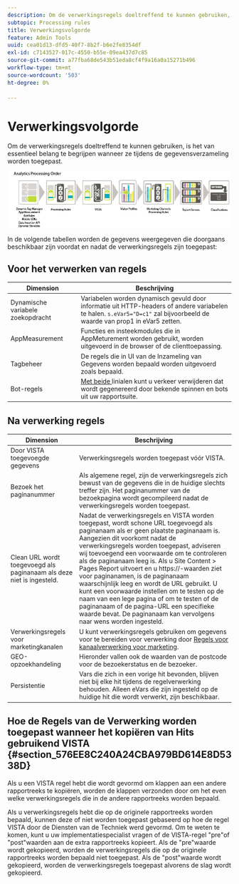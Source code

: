 ```yaml
---
description: Om de verwerkingsregels doeltreffend te kunnen gebruiken, is het van essentieel belang te begrijpen wanneer ze tijdens de gegevensverzameling worden toegepast.
subtopic: Processing rules
title: Verwerkingsvolgorde
feature: Admin Tools
uuid: cea01d13-dfd5-40f7-8b2f-b6e2fe8354df
exl-id: c7143527-017c-4550-b55e-09ea437d7c85
source-git-commit: a77fba68de543b51eda8cf4f9a16a0a15271b496
workflow-type: tm+mt
source-wordcount: '503'
ht-degree: 0%

---
```


# Verwerkingsvolgorde

Om de verwerkingsregels doeltreffend te kunnen gebruiken, is het van essentieel belang te begrijpen wanneer ze tijdens de gegevensverzameling worden toegepast.

![](assets/analytics_processing_order_test.png)

In de volgende tabellen worden de gegevens weergegeven die doorgaans beschikbaar zijn voordat en nadat de verwerkingsregels zijn toegepast:

## Voor het verwerken van regels

| Dimension | Beschrijving |
|--- |--- |
| Dynamische variabele zoekopdracht | Variabelen worden dynamisch gevuld door informatie uit HTTP-headers of andere variabelen te halen. `s.eVar5="D=c1"` zal bijvoorbeeld de waarde van prop1 in eVar5 zetten. |
| AppMeasurement | Functies en insteekmodules die in AppMeturement worden gebruikt, worden uitgevoerd in de browser of de clienttoepassing. |
| Tagbeheer | De regels die in UI van de Inzameling van Gegevens worden bepaald worden uitgevoerd zoals bepaald. |
| Bot-regels | [Met beide ](/help/admin/admin/bot-removal/bot-rules.md) linialen kunt u verkeer verwijderen dat wordt gegenereerd door bekende spinnen en bots uit uw rapportsuite. |

## Na verwerking regels

| Dimension | Beschrijving |
|--- |--- |
| Door VISTA toegevoegde gegevens | Verwerkingsregels worden toegepast vóór VISTA. |
| Bezoek het paginanummer | Als algemene regel, zijn de verwerkingsregels zich bewust van de gegevens die in de huidige slechts treffer zijn. Het paginanummer van de bezoekpagina wordt gecompileerd nadat de verwerkingsregels worden toegepast. |
| Clean URL wordt toegevoegd als paginanaam als deze niet is ingesteld. | Nadat de verwerkingsregels en VISTA worden toegepast, wordt schone URL toegevoegd als paginanaam als er geen plaatste paginanaam is. Aangezien dit voorkomt nadat de verwerkingsregels worden toegepast, adviseren wij toevoegend een voorwaarde om te controleren als de paginanaam leeg is.  Als u Site Content > Pages Report uitvoert en u https://-waarden ziet voor paginanamen, is de paginanaam waarschijnlijk leeg en wordt de URL gebruikt.  U kunt een voorwaarde instellen om te testen op de naam van een lege pagina of om te testen of de paginanaam of de pagina-URL een specifieke waarde bevat. De paginanaam kan vervolgens naar wens worden ingesteld. |
| Verwerkingsregels voor marketingkanalen | U kunt verwerkingsregels gebruiken om gegevens voor te bereiden voor verwerking door [Regels voor kanaalverwerking voor marketing](https://experienceleague.adobe.com/docs/analytics/components/marketing-channels/c-rules.html). |
| GEO-opzoekhandeling | Hieronder vallen ook de waarden van de postcode voor de bezoekerstatus en de bezoeker. |
| Persistentie | Vars die zich in een vorige hit bevonden, blijven niet bij elke hit tijdens de regelverwerking behouden. Alleen eVars die zijn ingesteld op de huidige hit die wordt verwerkt, zijn beschikbaar. |

## Hoe de Regels van de Verwerking worden toegepast wanneer het kopiëren van Hits gebruikend VISTA {#section_576EE8C240A24CBA979BD614E8D5338D}

Als u een VISTA regel hebt die wordt gevormd om klappen aan een andere rapportreeks te kopiëren, worden de klappen verzonden door om het even welke verwerkingsregels die in de andere rapportreeks worden bepaald.

Als u verwerkingsregels hebt die op de originele rapportreeks worden bepaald, kunnen deze of niet worden toegepast gebaseerd op hoe de regel VISTA door de Diensten van de Techniek werd gevormd. Om te weten te komen, kunt u uw implementatiespecialist vragen of de VISTA-regel &quot;pre&quot;of &quot;post&quot;waarden aan de extra rapportreeks kopieert. Als de &quot;pre&quot;waarde wordt gekopieerd, worden de verwerkingsregels die op de originele rapportreeks worden bepaald niet toegepast. Als de &quot;post&quot;waarde wordt gekopieerd, worden de verwerkingsregels toegepast alvorens de slag wordt gekopieerd.
